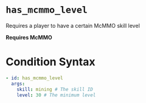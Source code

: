 # `has_mcmmo_level`

Requires a player to have a certain McMMO skill level

**Requires McMMO**

# Condition Syntax
```yaml
- id: has_mcmmo_level
  args:
    skill: mining # The skill ID
    level: 30 # The minimum level
```
